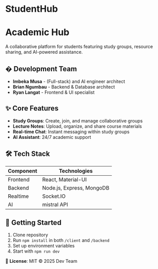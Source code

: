 ﻿# StudentHub
 # Academic Hub

A collaborative platform for students featuring study groups, resource sharing, and AI-powered assistance.

## � Development Team
- **Imbeka Musa** - (Full-stack) and AI engineer architect
- **Brian Ngumbau** - Backend & Database architect
- **Ryan Langat** - Frontend & UI specialist 

## ✨ Core Features
- **Study Groups**: Create, join, and manage collaborative groups
- **Lecture Notes**: Upload, organize, and share course materials
- **Real-time Chat**: Instant messaging within study groups
- **AI Assistant**: 24/7 academic support

## 🛠 Tech Stack
| Component | Technologies |
|-----------|--------------|
| Frontend  | React, Material-UI |
| Backend   | Node.js, Express, MongoDB |
| Realtime  | Socket.IO |
| AI        | mistral API |

## 🚀 Getting Started
1. Clone repository
2. Run `npm install` in both `/client` and `/backend`
3. Set up environment variables
4. Start with `npm run dev`

📄 **License**: MIT © 2025 Dev Team
